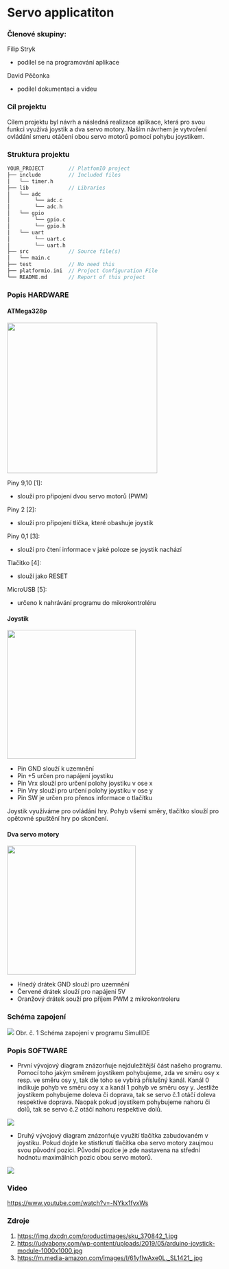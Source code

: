 # Servo applicatiton

### Členové skupiny: 
Filip Stryk
* podílel se na programování aplikace

David Pěčonka
* podílel dokumentaci a videu

### Cíl projektu
Cílem projektu byl návrh a následná realizace aplikace, která pro svou funkci využívá joystik a dva servo motory. Naším návrhem je vytvoření ovládání smeru otáčení obou servo motorů pomocí pohybu joystikem.

### Struktura projektu
   ```c
   YOUR_PROJECT        // PlatfomIO project
   ├── include         // Included files
   │   └── timer.h
   ├── lib             // Libraries
   │   └── adc
   │        └── adc.c
   │        └── adc.h
   │   └── gpio
   │        └── gpio.c
   │        └── gpio.h
   │   └── uart
   │        └── uart.c
   │        └── uart.h
   ├── src             // Source file(s)
   │   └── main.c
   ├── test            // No need this
   ├── platformio.ini  // Project Configuration File
   └── README.md       // Report of this project
   ```

### Popis HARDWARE

#### ATMega328p
<img src="https://github.com/xpecon00/digital_electronics_2/blob/main/project2_documentation/images/11.png" width="350">

Piny 9,10 [1]:

- slouží pro připojení dvou servo motorů (PWM)

Piny 2 [2]:

- slouží pro připojení tlíčka, které obashuje joystik

Piny 0,1 [3]:

- slouží pro čtení informace v jaké poloze se joystik nachází

Tlačitko [4]:

- slouží jako RESET

MicroUSB [5]:

- určeno k nahrávání programu do mikrokontroléru

#### Joystik
<img src="https://github.com/xpecon00/digital_electronics_2/blob/main/project-documentation/images/joystick.jpg" width="300">

- Pin GND slouží k uzemnění
- Pin +5 určen pro napájení joystiku
- Pin Vrx slouží pro určení polohy joystiku v ose x
- Pin Vry slouží pro určení polohy joystiku v ose y
- Pin SW je určen pro přenos informace o tlačítku

Joystik využíváme pro ovládání hry. Pohyb všemi směry, tlačítko slouží pro opětovné spuštění hry po skončení. 

#### Dva servo motory 
<img src="https://github.com/xpecon00/digital_electronics_2/blob/main/project2_documentation/images/servo.jpg" width="300">

- Hnedý drátek GND slouží pro uzemnění
- Červené drátek slouží pro napájení 5V
- Oranžový drátek souží pro příjem PWM z mikrokontroleru

### Schéma zapojení
<img src="https://github.com/xpecon00/digital_electronics_2/blob/main/project2_documentation/images/projekt%202%20de.png">
Obr. č. 1 Schéma zapojení v programu SimulIDE

### Popis SOFTWARE

* První vývojový diagram znázorňuje nejduležitější část našeho programu. Pomocí toho jakým směrem joystikem pohybujeme, zda ve směru osy x resp. ve směru osy y, tak dle toho se vybírá příslušný kanál. Kanál 0 indikuje pohyb ve směru osy x a kanál 1 pohyb ve směru osy y. Jestliže joystikem pohybujeme doleva či doprava, tak se servo č.1
otáčí doleva respektive doprava. Naopak pokud joystikem pohybujeme nahoru či dolů, tak se servo č.2 otáčí nahoru respektive dolů.  
<img src="https://github.com/xpecon00/digital_electronics_2/blob/main/project2_documentation/images/flow1.png">

* Druhý vývojový diagram znázorńuje využití tlačítka zabudovaném v joystiku. Pokud dojde ke stistknutí tlačítka oba servo motory zaujmou svou původní pozici. Původní pozice je zde nastavena na střední hodnotu maximálních pozic obou servo motorů.
<img src="https://github.com/xpecon00/digital_electronics_2/blob/main/project2_documentation/images/flow2.png">

### Video
https://www.youtube.com/watch?v=-NYkx1fyxWs

### Zdroje

1. https://img.dxcdn.com/productimages/sku_370842_1.jpg
2. https://udvabony.com/wp-content/uploads/2019/05/arduino-joystick-module-1000x1000.jpg
3. https://m.media-amazon.com/images/I/61yfIwAxe0L._SL1421_.jpg

